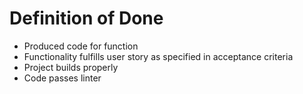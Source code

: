 # Definition of Done
  * Produced code for function
  * Functionality fulfills user story as specified in acceptance criteria
  * Project builds properly
  * Code passes linter
